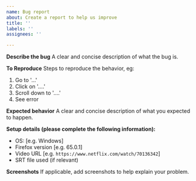 ```yaml
---
name: Bug report
about: Create a report to help us improve
title: ''
labels: ''
assignees: ''

---
```


**Describe the bug**
A clear and concise description of what the bug is.

**To Reproduce**
Steps to reproduce the behavior, eg:
1. Go to '...'
2. Click on '....'
3. Scroll down to '....'
4. See error

**Expected behavior**
A clear and concise description of what you expected to happen.

**Setup details (please complete the following information):**
 - OS: [e.g. Windows]
 - Firefox version [e.g. 65.0.1]
 - Video URL [e.g. `https://www.netflix.com/watch/70136342`]
 - SRT file used (if relevant)

**Screenshots**
If applicable, add screenshots to help explain your problem.
